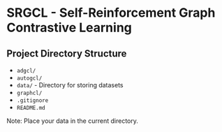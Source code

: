 # SRGCL - Self-Reinforcement Graph Contrastive Learning

## Project Directory Structure

- `adgcl/`
- `autogcl/`
- `data/` - Directory for storing datasets
- `graphcl/`
- `.gitignore`
- `README.md`

Note: Place your data in the current directory.
